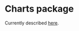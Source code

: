 # Charts package #

Currently described [here](http://code.google.com/p/ala-collectory/wiki/ChartsPackage).